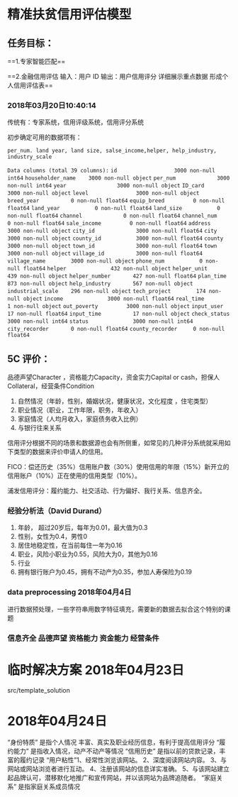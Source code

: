 # 精准扶贫信用评估模型

## 任务目标：

==1.专家智能匹配==

==2.金融信用评估 输入：用户 ID 输出：用户信用评分 详细展示重点数据 形成个人信用评估表==

### 2018年03月20日10:40:14

传统有：专家系统，信用评级系统，信用评分系统

初步确定可用的数据项有：

`per_num. land year, land size, salse_income,helper, help_industry, industry_scale `

``Data columns (total 39 columns):``
``id                  3000 non-null int64``
``householder_name    3000 non-null object``
``per_num             3000 non-null int64``
``year                3000 non-null object``
``ID_card             3000 non-null object``
``level               3000 non-null object``
``breed_year          0 non-null float64``
``equip_breed         0 non-null float64``
``land_year           0 non-null float64``
``land_size           0 non-null float64``
``channel             0 non-null float64``
``channel_num         0 non-null float64``
``sale_income         0 non-null float64``
``address             3000 non-null object``
``city_id             3000 non-null float64``
``city                3000 non-null object``
``county_id           3000 non-null float64``
``county              3000 non-null object``
``town_id             3000 non-null float64``
``town                3000 non-null object``
``village_id          3000 non-null float64``
``village_name        3000 non-null object``
``phone_num           0 non-null float64``
``helper              432 non-null object``
``helper_unit         439 non-null object``
``helper_number       427 non-null float64``
``plan_time           873 non-null object``
``help_industry       567 non-null object``
``industrial_scale    296 non-null object``
``tech_project        174 non-null object``
``income              3000 non-null float64``
``real_time           1 non-null object``
``out_poverty         3000 non-null object``
``input_user          17 non-null float64``
``input_time          17 non-null object``
``check_status        3000 non-null int64``
``status              3000 non-null int64``
``city_recorder       0 non-null float64``
``county_recorder     0 non-null float64``

## 5C 评价：

 品德声望Character ，资格能力Capacity，资金实力Capital or cash，担保人Collateral，经营条件Condition

1. 自然情况（年龄，性别，婚姻状况，健康状况，文化程度 ，住宅类型）
2. 职业情况（职业，工作年限，职务，年收入）
3. 家庭情况（人均月收入，家庭债务收入比例）
4. 与银行往来关系

信用评分根据不同的场景和数据源也会有所侧重，如常见的几种评分系统就采用如下类型的数据来评价申请人的信用。

FICO：偿还历史（35%）信用账户数（30%）使用信用的年限（15%）新开立的信用账户（10%）正在使用的信用类型（10%）。

浦发信用评分：履约能力、社交活动、行为偏好、我行关系、信息齐全。

### 经验分析法（David Durand）

1. 年龄， 超过20岁后，每年为0.01，最大值为0.3
2. 性别，女性为0.4，男性0
3. 居住地稳定性，在当前每住一年为0.16
4. 职业，风险小职业为0.55，风险大为0，其他为0.16
5. 行业
6. 拥有银行账户为0.45，拥有不动产为0.35，参加人寿保险为0.19

### data preprocessing 2018年04月4日
进行数据预处理，一些字符串用数字特征填充，需要新的数据去拟合这个特别的课题

### 信息齐全 品德声望 资格能力 资金能力 经营条件

# 临时解决方案 2018年04月23日

src/template_solution
# 2018年04月24日
“身份特质” 是指个人情况  丰富、真实及职业经历信息，有利于提高信用评分
“履约能力” 是指收入情况，动产不动产等情况
“信用历史” 是指以前的贷款记录，丰富的履约记录
“用户粘性”1、经常性浏览该网站。
         2、深度阅读网站内容。
         3、与网站或网站浏览者进行互动。
         4、注册该网站的信息详实准确。
         5、与该网站建立起品牌认可，潜移默化地推广和宣传网站，并以该网站为品牌追随者。
“家庭关系” 是指家庭关系成员情况
